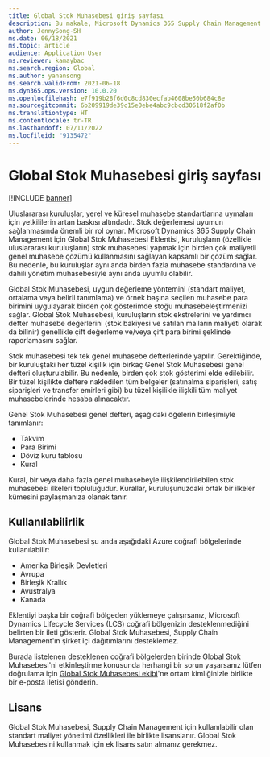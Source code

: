 ```yaml
---
title: Global Stok Muhasebesi giriş sayfası
description: Bu makale, Microsoft Dynamics 365 Supply Chain Management için Global Stok Muhasebesi Eklentisi'nin giriş sayfasıdır.
author: JennySong-SH
ms.date: 06/18/2021
ms.topic: article
audience: Application User
ms.reviewer: kamaybac
ms.search.region: Global
ms.author: yanansong
ms.search.validFrom: 2021-06-18
ms.dyn365.ops.version: 10.0.20
ms.openlocfilehash: e7f919b28f6d0c8cd830ecfab4608be50b684c8e
ms.sourcegitcommit: 6b209919de39c15e0ebe4abc9cbcd30618f2af0b
ms.translationtype: HT
ms.contentlocale: tr-TR
ms.lasthandoff: 07/11/2022
ms.locfileid: "9135472"
---
```

# <a name="global-inventory-accounting-home-page"></a>Global Stok Muhasebesi giriş sayfası

[!INCLUDE [banner](../includes/banner.md)]

Uluslararası kuruluşlar, yerel ve küresel muhasebe standartlarına uymaları için yetkililerin artan baskısı altındadır. Stok değerlemesi uyumun sağlanmasında önemli bir rol oynar. Microsoft Dynamics 365 Supply Chain Management için Global Stok Muhasebesi Eklentisi, kuruluşların (özellikle uluslararası kuruluşların) stok muhasebesi yapmak için birden çok maliyetli genel muhasebe çözümü kullanmasını sağlayan kapsamlı bir çözüm sağlar. Bu nedenle, bu kuruluşlar aynı anda birden fazla muhasebe standardına ve dahili yönetim muhasebesiyle aynı anda uyumlu olabilir.

Global Stok Muhasebesi, uygun değerleme yöntemini (standart maliyet, ortalama veya belirli tanımlama) ve örnek başına seçilen muhasebe para birimini uygulayarak birden çok gösterimde stoğu muhasebeleştirmenizi sağlar. Global Stok Muhasebesi, kuruluşların stok ekstrelerini ve yardımcı defter muhasebe değerlerini (stok bakiyesi ve satılan malların maliyeti olarak da bilinir) genellikle çift değerleme ve/veya çift para birimi şeklinde raporlamasını sağlar.

Stok muhasebesi tek tek genel muhasebe defterlerinde yapılır. Gerektiğinde, bir kuruluştaki her tüzel kişilik için birkaç Genel Stok Muhasebesi genel defteri oluşturulabilir. Bu nedenle, birden çok stok gösterimi elde edilebilir. Bir tüzel kişilikte deftere nakledilen tüm belgeler (satınalma siparişleri, satış siparişleri ve transfer emirleri gibi) bu tüzel kişilikle ilişkili tüm maliyet muhasebelerinde hesaba alınacaktır.

Genel Stok Muhasebesi genel defteri, aşağıdaki öğelerin birleşimiyle tanımlanır:

- Takvim
- Para Birimi
- Döviz kuru tablosu
- Kural

Kural, bir veya daha fazla genel muhasebeyle ilişkilendirilebilen stok muhasebesi ilkeleri topluluğudur. Kurallar, kuruluşunuzdaki ortak bir ilkeler kümesini paylaşmanıza olanak tanır.

## <a name="availability"></a>Kullanılabilirlik

Global Stok Muhasebesi şu anda aşağıdaki Azure coğrafi bölgelerinde kullanılabilir:

- Amerika Birleşik Devletleri
- Avrupa
- Birleşik Krallık
- Avustralya
- Kanada

Eklentiyi başka bir coğrafi bölgeden yüklemeye çalışırsanız, Microsoft Dynamics Lifecycle Services (LCS) coğrafi bölgenizin desteklenmediğini belirten bir ileti gösterir. Global Stok Muhasebesi, Supply Chain Management'ın şirket içi dağıtımlarını desteklemez.

Burada listelenen desteklenen coğrafi bölgelerden birinde Global Stok Muhasebesi'ni etkinleştirme konusunda herhangi bir sorun yaşarsanız lütfen doğrulama için [Global Stok Muhasebesi ekibi](mailto:GlobalInvAccount@microsoft.com)'ne ortam kimliğinizle birlikte bir e-posta iletisi gönderin.

## <a name="licensing"></a>Lisans

Global Stok Muhasebesi, Supply Chain Management için kullanılabilir olan standart maliyet yönetimi özellikleri ile birlikte lisanslanır. Global Stok Muhasebesini kullanmak için ek lisans satın almanız gerekmez.
